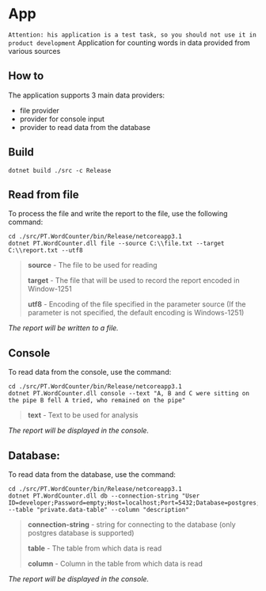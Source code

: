 # App
`Attention: his application is a test task, so you should not use it in product development`
Application for counting words in data provided from various sources

## How to

The application supports 3 main data providers:
- file provider
- provider for console input
- provider to read data from the database

## Build

```console
dotnet build ./src -c Release
```

## Read from file

To process the file and write the report to the file, use the following command:

```console
cd ./src/PT.WordCounter/bin/Release/netcoreapp3.1
dotnet PT.WordCounter.dll file --source C:\\file.txt --target C:\\report.txt --utf8
```

> **source** - The file to be used for reading
>
> **target** - The file that will be used to record the report encoded in Window-1251
>
> **utf8** - Encoding of the file specified in the parameter source (If the parameter is not specified, the default encoding is Windows-1251)

*The report will be written to a file.*

## Console

To read data from the console, use the command:

```console
cd ./src/PT.WordCounter/bin/Release/netcoreapp3.1
dotnet PT.WordCounter.dll console --text "A, B and C were sitting on the pipe B fell A tried, who remained on the pipe"
```

> **text** - Text to be used for analysis

*The report will be displayed in the console.*

## Database:

To read data from the database, use the command:

```console
cd ./src/PT.WordCounter/bin/Release/netcoreapp3.1
dotnet PT.WordCounter.dll db --connection-string "User ID=developer;Password=empty;Host=localhost;Port=5432;Database=postgres;" --table "private.data-table" --column "description"
```

> **connection-string** - string for connecting to the database (only postgres database is supported)
>
> **table** - The table from which data is read
>
> **column** - Column in the table from which data is read

*The report will be displayed in the console.*
